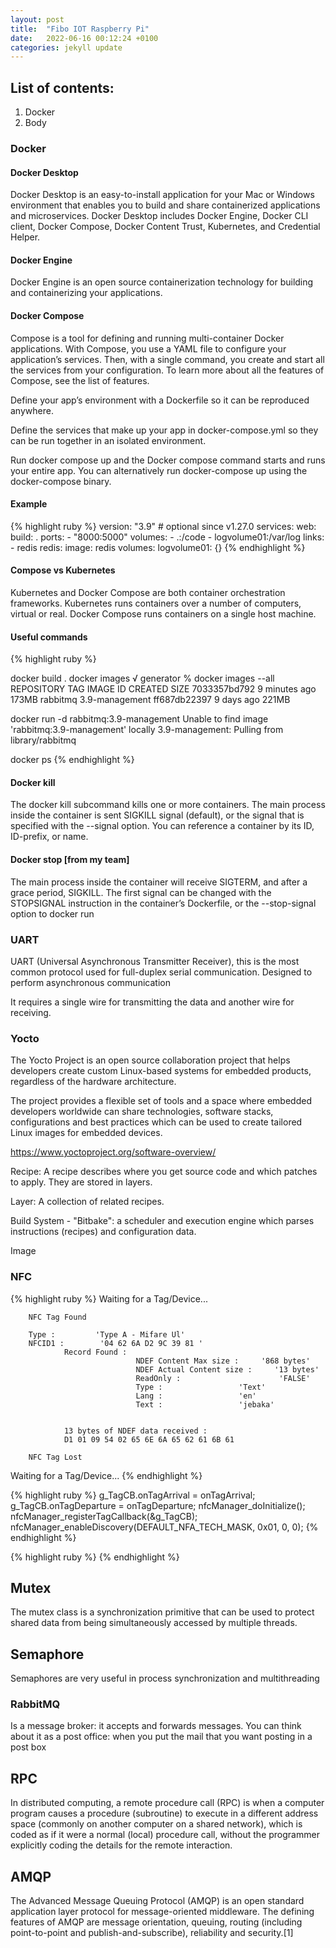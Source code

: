 ```yaml
---
layout: post
title:  "Fibo IOT Raspberry Pi"
date:   2022-06-16 00:12:24 +0100
categories: jekyll update
---
```


## List of contents:
1. Docker
2. Body

### Docker
#### Docker Desktop
Docker Desktop is an easy-to-install application for your Mac or Windows environment that enables you to build and share containerized applications and microservices. Docker Desktop includes Docker Engine, Docker CLI client, Docker Compose, Docker Content Trust, Kubernetes, and Credential Helper.

#### Docker Engine
Docker Engine is an open source containerization technology for building and containerizing your applications.

#### Docker Compose
Compose is a tool for defining and running multi-container Docker applications. With Compose, you use a YAML file to configure your application’s services. Then, with a single command, you create and start all the services from your configuration. To learn more about all the features of Compose, see the list of features.

Define your app’s environment with a Dockerfile so it can be reproduced anywhere.

Define the services that make up your app in docker-compose.yml so they can be run together in an isolated environment.

Run docker compose up and the Docker compose command starts and runs your entire app. You can alternatively run docker-compose up using the docker-compose binary.

#### Example

{% highlight ruby %}
version: "3.9"  # optional since v1.27.0
services:
  web:
    build: .
    ports:
      - "8000:5000"
    volumes:
      - .:/code
      - logvolume01:/var/log
    links:
      - redis
  redis:
    image: redis
volumes:
  logvolume01: {}
{% endhighlight %}

#### Compose vs Kubernetes
Kubernetes and Docker Compose are both container orchestration frameworks. Kubernetes runs containers over a number of computers, virtual or real. Docker Compose runs containers on a single host machine. 

#### Useful commands
{% highlight ruby %}

docker build .
docker images
√ generator % docker images --all                   
REPOSITORY   TAG              IMAGE ID       CREATED         SIZE
<none>       <none>           7033357bd792   9 minutes ago   173MB
rabbitmq     3.9-management   ff687db22397   9 days ago      221MB

docker run -d rabbitmq:3.9-management 
Unable to find image 'rabbitmq:3.9-management' locally
3.9-management: Pulling from library/rabbitmq

docker ps
{% endhighlight %}

#### Docker kill
The docker kill subcommand kills one or more containers. The main process inside the container is sent SIGKILL signal (default), or the signal that is specified with the --signal option. You can reference a container by its ID, ID-prefix, or name.

#### Docker stop [from my team]
The main process inside the container will receive SIGTERM, and after a grace period, SIGKILL. The first signal can be changed with the STOPSIGNAL instruction in the container’s Dockerfile, or the --stop-signal option to docker run

### UART
UART (Universal Asynchronous Transmitter Receiver), this is the most common protocol used for full-duplex serial communication. Designed to perform asynchronous communication

It requires a single wire for transmitting the data and another wire for receiving.

### Yocto
The Yocto Project is an open source collaboration project that helps developers create custom Linux-based systems for embedded products, regardless of the hardware architecture.

The project provides a flexible set of tools and a space where embedded developers worldwide can share technologies, software stacks, configurations and best practices which can be used to create tailored Linux images for embedded devices.

https://www.yoctoproject.org/software-overview/

Recipe: A recipe describes where you get source code and which patches to apply. They are stored in layers.

Layer: A collection of related recipes.

Build System - "Bitbake": a scheduler and execution engine which parses instructions (recipes) and configuration data.

Image

### NFC

{% highlight ruby %}
Waiting for a Tag/Device...

        NFC Tag Found

        Type :         'Type A - Mifare Ul'
        NFCID1 :        '04 62 6A D2 9C 39 81 '
                Record Found :
                                NDEF Content Max size :     '868 bytes'
                                NDEF Actual Content size :     '13 bytes'
                                ReadOnly :                      'FALSE'
                                Type :                 'Text'
                                Lang :                 'en'
                                Text :                 'jebaka'


                13 bytes of NDEF data received :
                D1 01 09 54 02 65 6E 6A 65 62 61 6B 61 

        NFC Tag Lost

Waiting for a Tag/Device...
{% endhighlight %}

{% highlight ruby %}
    g_TagCB.onTagArrival = onTagArrival;
    g_TagCB.onTagDeparture = onTagDeparture;
    nfcManager_doInitialize();
    nfcManager_registerTagCallback(&g_TagCB);
    nfcManager_enableDiscovery(DEFAULT_NFA_TECH_MASK, 0x01, 0, 0);
{% endhighlight %}



{% highlight ruby %}
{% endhighlight %}

## Mutex
The mutex class is a synchronization primitive that can be used to protect shared data from being simultaneously accessed by multiple threads.

## Semaphore
Semaphores are very useful in process synchronization and multithreading

### RabbitMQ
Is a message broker: it accepts and forwards messages. You can think about it as a post office: when you put the mail that you want posting in a post box

## RPC
In distributed computing, a remote procedure call (RPC) is when a computer program causes a procedure (subroutine) to execute in a different address space (commonly on another computer on a shared network), which is coded as if it were a normal (local) procedure call, without the programmer explicitly coding the details for the remote interaction.

## AMQP
The Advanced Message Queuing Protocol (AMQP) is an open standard application layer protocol for message-oriented middleware. The defining features of AMQP are message orientation, queuing, routing (including point-to-point and publish-and-subscribe), reliability and security.[1]